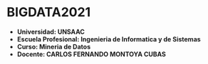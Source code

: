 # BIGDATA2021

* **Universidad: UNSAAC**
* **Escuela Profesional: Ingenieria de Informatica y de Sistemas**
* **Curso: Mineria de Datos**
* **Docente: CARLOS FERNANDO MONTOYA CUBAS**

